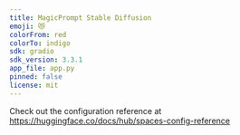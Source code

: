 ```yaml
---
title: MagicPrompt Stable Diffusion
emoji: 😻
colorFrom: red
colorTo: indigo
sdk: gradio
sdk_version: 3.3.1
app_file: app.py
pinned: false
license: mit
---
```


Check out the configuration reference at https://huggingface.co/docs/hub/spaces-config-reference
